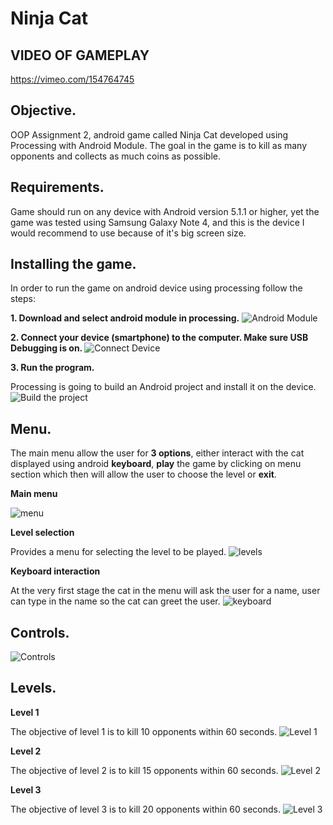 # Ninja Cat

## VIDEO OF GAMEPLAY

https://vimeo.com/154764745

## Objective.
OOP Assignment 2, android game called Ninja Cat developed using Processing with Android Module. The goal in the game is to kill as many opponents and  collects as much coins as possible.

## Requirements.
Game should run on any device with Android version 5.1.1 or higher, yet the game was tested using Samsung Galaxy Note 4, and this is the device I would recommend to use because of it's big screen size.

## Installing the game.
In order to run the game on android device using processing follow the steps:

<b>1. Download and select android module in processing.</b>
![Android Module](https://cloud.githubusercontent.com/assets/15609881/12915813/8e28ac02-cf25-11e5-876d-e83dc596d1ff.png)

<b>2. Connect your device (smartphone) to the computer. Make sure USB Debugging is on. </b>
![Connect Device](https://cloud.githubusercontent.com/assets/15609881/12915887/249a3cdc-cf26-11e5-873c-ceedb56b4abd.png)

<b>3. Run the program.</b>

Processing is going to build an Android project and install it on the device.
![Build the project](https://cloud.githubusercontent.com/assets/15609881/12916001/fa6d00e2-cf26-11e5-8928-24d15dc2a565.png)

## Menu.

The main menu allow the user for <b>3 options</b>, either interact with the cat displayed using android <b>keyboard</b>, <b>play</b> the game by clicking on menu section which then will allow the user to choose the level or <b>exit</b>.

<b>Main menu</b>

![menu](https://cloud.githubusercontent.com/assets/15609881/12916034/443eeb54-cf27-11e5-8ede-b1e23d11eb14.png)

<b>Level selection</b>

Provides a menu for selecting the level to be played.
![levels](https://cloud.githubusercontent.com/assets/15609881/12916115/d1c9441a-cf27-11e5-88ad-3cb18075d875.png)

<b>Keyboard interaction</b>

At the very first stage the cat in the menu will ask the user for a name, user can type in the name so the cat can greet the user.
![keyboard](https://cloud.githubusercontent.com/assets/15609881/12916146/134392ce-cf28-11e5-9a95-bd04ed312ad2.png)

## Controls.
![Controls](https://cloud.githubusercontent.com/assets/15609881/12917493/a3b900e2-cf31-11e5-90b1-f8aa68b096c2.png)

## Levels.
<b>Level 1</b>

The objective of level 1 is to kill 10 opponents within 60 seconds.
![Level 1](https://cloud.githubusercontent.com/assets/15609881/12921643/1b8602be-cf46-11e5-870b-f75467eaa3e5.png)

<b>Level 2</b>

The objective of level 2 is to kill 15 opponents within 60 seconds.
![Level 2](https://cloud.githubusercontent.com/assets/15609881/12921649/21ae3260-cf46-11e5-812d-c28fe9ce9319.png)

<b>Level 3</b>

The objective of level 3 is to kill 20 opponents within 60 seconds.
![Level 3](https://cloud.githubusercontent.com/assets/15609881/12921660/2b218d7e-cf46-11e5-9d73-8c76e1d98af1.png)
